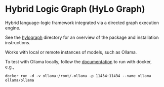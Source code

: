 Hybrid Logic Graph (HyLo Graph)
===============================
Hybrid language-logic framework integrated via a directed graph execution engine.

See the [hylograph](hylograph/README.md) directory for an overview of the package and installation instructions.

Works with local or remote instances of models, such as Ollama.

To test with Ollama locally, follow the [documentation](https://hub.docker.com/r/ollama/ollama) to run with docker, e.g., 

```
docker run -d -v ollama:/root/.ollama -p 11434:11434 --name ollama ollama/ollama
```

